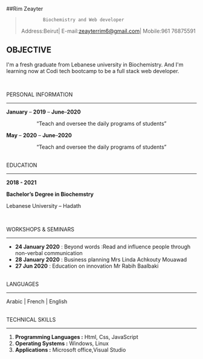 ##Rim Zeayter
>             Biochemistry and Web developer
>Address:Beirut| E-mail:zeayterrim6@gmail.com| Mobile:961 76875591

   OBJECTIVE
   ---------
   I'm a fresh graduate from Lebanese university in Biochemistry. And I'm learning now at Codi tech bootcamp to be a full stack web developer.


  </br>

PERSONAL INFORMATION


--------------------
**January** – **2019** – **June**–**2020** 
  
  <p align="center">“Teach and oversee the daily programs of students”</p>

**May** – **2020** – **June**–**2020** 
  
  <p align="center">“Teach and oversee the daily programs of students”</p>

</br>
EDUCATION

---------
**2018 - 2021**<p>  **Bachelor’s Degree in Biochemstry**</p>

Lebanese University – Hadath

</br>

WORKSHOPS & SEMINARS

--------------------
* **24 January 2020** : Beyond words :Read and influence people through non-verbal communication 
 * **28 January 2020** : Business planning Mrs Linda Achkouty Mouawad 
 * **27 Jun 2020** : Education on innovation Mr Rabih Baalbaki

</br>
 LANGUAGES

 ---------
 Arabic | French | English

</br>
TECHNICAL SKILLS

-----------------
1. **Programming Languages :** Html, Css, JavaScript
2. **Operating Systems :** Windows, Linux
3. **Applications :** Microsoft office,Visual Studio




